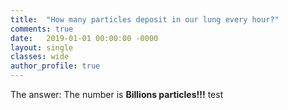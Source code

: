 ```yaml
---
title:  "How many particles deposit in our lung every hour?"
comments: true
date:   2019-01-01 00:00:00 -0000
layout: single
classes: wide
author_profile: true
---
```


The answer: The number is **Billions particles!!!**
test
